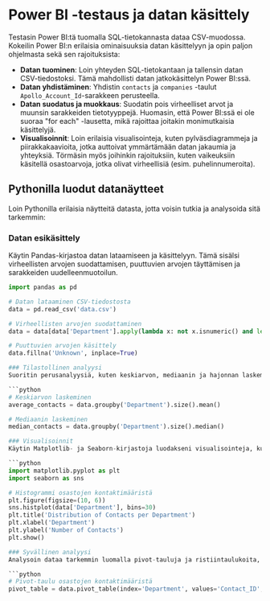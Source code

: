 # Power BI -testaus ja datan käsittely

Testasin Power BI:tä tuomalla SQL-tietokannasta dataa CSV-muodossa. Kokeilin Power BI:n erilaisia ominaisuuksia datan käsittelyyn ja opin paljon ohjelmasta sekä sen rajoituksista:

- **Datan tuominen**: Loin yhteyden SQL-tietokantaan ja tallensin datan CSV-tiedostoksi. Tämä mahdollisti datan jatkokäsittelyn Power BI:ssä.
- **Datan yhdistäminen**: Yhdistin `contacts` ja `companies` -taulut `Apollo_Account_Id`-sarakkeen perusteella.
- **Datan suodatus ja muokkaus**: Suodatin pois virheelliset arvot ja muunsin sarakkeiden tietotyyppejä. Huomasin, että Power BI:ssä ei ole suoraa "for each" -lausetta, mikä rajoittaa joitakin monimutkaisia käsittelyjä.
- **Visualisoinnit**: Loin erilaisia visualisointeja, kuten pylväsdiagrammeja ja piirakkakaavioita, jotka auttoivat ymmärtämään datan jakaumia ja yhteyksiä. Törmäsin myös joihinkin rajoituksiin, kuten vaikeuksiin käsitellä osastoarvoja, jotka olivat virheellisiä (esim. puhelinnumeroita).

## Pythonilla luodut datanäytteet

Loin Pythonilla erilaisia näytteitä datasta, jotta voisin tutkia ja analysoida sitä tarkemmin:

### Datan esikäsittely
Käytin Pandas-kirjastoa datan lataamiseen ja käsittelyyn. Tämä sisälsi virheellisten arvojen suodattamisen, puuttuvien arvojen täyttämisen ja sarakkeiden uudelleenmuotoilun.

```python
import pandas as pd

# Datan lataaminen CSV-tiedostosta
data = pd.read_csv('data.csv')

# Virheellisten arvojen suodattaminen
data = data[data['Department'].apply(lambda x: not x.isnumeric() and len(x) < 10)]

# Puuttuvien arvojen käsittely
data.fillna('Unknown', inplace=True)

### Tilastollinen analyysi
Suoritin perusanalyysiä, kuten keskiarvon, mediaanin ja hajonnan laskemista eri osastoille.

```python
# Keskiarvon laskeminen
average_contacts = data.groupby('Department').size().mean()

# Mediaanin laskeminen
median_contacts = data.groupby('Department').size().median()

### Visualisoinnit
Käytin Matplotlib- ja Seaborn-kirjastoja luodakseni visualisointeja, kuten histogrammeja ja boxplotteja, jotka auttoivat ymmärtämään datan jakaumaa.

```python
import matplotlib.pyplot as plt
import seaborn as sns

# Histogrammi osastojen kontaktimääristä
plt.figure(figsize=(10, 6))
sns.histplot(data['Department'], bins=30)
plt.title('Distribution of Contacts per Department')
plt.xlabel('Department')
plt.ylabel('Number of Contacts')
plt.show()

### Syvällinen analyysi
Analysoin dataa tarkemmin luomalla pivot-tauluja ja ristiintaulukoita, jotka auttoivat ymmärtämään yhteyksiä eri muuttujien välillä.

```python
# Pivot-taulu osastojen kontaktimääristä
pivot_table = data.pivot_table(index='Department', values='Contact_ID', aggfunc='count')

